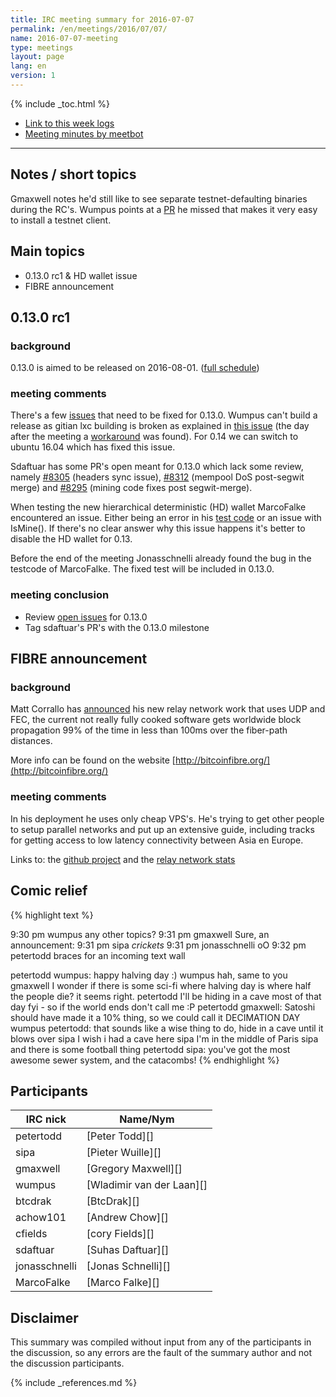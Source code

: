 ```yaml
---
title: IRC meeting summary for 2016-07-07
permalink: /en/meetings/2016/07/07/
name: 2016-07-07-meeting
type: meetings
layout: page
lang: en
version: 1
---
```

{% include _toc.html %}
 
- [Link to this week logs](https://botbot.me/freenode/bitcoin-core-dev/2016-07-07/?msg=69273712&page=2)
- [Meeting minutes by meetbot](http://www.erisian.com.au/meetbot/bitcoin-core-dev/2016/bitcoin-core-dev.2016-07-07-19.00.html)
 
---
 
## Notes / short topics

Gmaxwell notes he'd still like to see separate testnet-defaulting binaries during the RC's. Wumpus points at a [PR][#8285] he missed that makes it very easy to install a testnet client.

## Main topics
 
- 0.13.0 rc1 & HD wallet issue
- FIBRE announcement

## 0.13.0 rc1

### background
 
0.13.0 is aimed to be released on 2016-08-01. ([full schedule](https://github.com/bitcoin/bitcoin/issues/7679))

### meeting comments
 
There's a few [issues](https://github.com/bitcoin/bitcoin/milestone/20) that need to be fixed for 0.13.0. Wumpus can't build a release as gitian lxc building is broken as explained in [this issue](https://github.com/bitcoin/bitcoin/issues/8212) (the day after the meeting a [workaround][#8315] was found). For 0.14 we can switch to ubuntu 16.04 which has fixed this issue.

Sdaftuar has some PR's open meant for 0.13.0 which lack some review, namely [#8305][] (headers sync issue), [#8312][] (mempool DoS post-segwit merge) and [#8295][] (mining code fixes post segwit-merge). 

When testing the new hierarchical deterministic (HD) wallet MarcoFalke encountered an issue. Either being an error in his [test code][#8309] or an issue with IsMine(). If there's no clear answer why this issue happens it's better to disable the HD wallet for 0.13.

Before the end of the meeting Jonasschnelli already found the bug in the testcode of MarcoFalke. The fixed test will be included in 0.13.0.

### meeting conclusion

- Review [open issues](https://github.com/bitcoin/bitcoin/milestone/20) for 0.13.0 
- Tag sdaftuar's PR's with the 0.13.0 milestone

## FIBRE announcement

### background
 
Matt Corrallo has [announced](http://bluematt.bitcoin.ninja/2016/07/07/relay-networks/) his new relay network work that uses UDP and FEC, the current not really fully cooked software gets worldwide block propagation 99% of the time in less than 100ms over the fiber-path distances.

More info can be found on the website [http://bitcoinfibre.org/](http://bitcoinfibre.org/)

### meeting comments
 
In his deployment he uses only cheap VPS's. He's trying to get other people to setup parallel networks and put up an extensive guide, including tracks for getting access to low latency connectivity between Asia en Europe.

Links to: the [github project](https://github.com/bitcoinfibre) and the [relay network stats](http://bitcoinfibre.org/stats_ng.html)

## Comic relief

{% highlight text %}

9:30 pm   wumpus          any other topics?
9:31 pm   gmaxwell        Sure, an announcement:
9:31 pm   sipa            *crickets*
9:31 pm   jonasschnelli   oO
9:32 pm   petertodd braces for an incoming text wall

petertodd     wumpus: happy halving day :)
wumpus        hah, same to you
gmaxwell      I wonder if there is some sci-fi where halving day is where half the people die? it seems right.
petertodd     I'll be hiding in a cave most of that day fyi - so if the world ends don't call me :P
petertodd     gmaxwell: Satoshi should have made it a 10% thing, so we could call it DECIMATION DAY
wumpus        petertodd: that sounds like a wise thing to do, hide in a cave until it blows over
sipa          I wish i had a cave here
sipa          I'm in the middle of Paris
sipa          and there is some football thing
petertodd     sipa: you've got the most awesome sewer system, and the catacombs!
{% endhighlight %}

## Participants
 
| IRC nick      | Name/Nym                  |
|---------------|---------------------------|
| petertodd     | [Peter Todd][]            |
| sipa          | [Pieter Wuille][]         |
| gmaxwell      | [Gregory Maxwell][]       |
| wumpus        | [Wladimir van der Laan][] |
| btcdrak       | [BtcDrak][]               |
| achow101      | [Andrew Chow][]           |
| cfields       | [cory Fields][]           |
| sdaftuar      | [Suhas Daftuar][]         |
| jonasschnelli | [Jonas Schnelli][]        |
| MarcoFalke    | [Marco Falke][]           |

## Disclaimer
 
This summary was compiled without input from any of the participants in the discussion, so any errors are the fault of the summary author and not the discussion participants.
 
[#8315]: https://github.com/bitcoin/bitcoin/pull/8315
[#8305]: https://github.com/bitcoin/bitcoin/pull/8305
[#8312]: https://github.com/bitcoin/bitcoin/pull/8312
[#8295]: https://github.com/bitcoin/bitcoin/pull/8295
[#8309]: https://github.com/bitcoin/bitcoin/pull/8309
[#8285]: https://github.com/bitcoin/bitcoin/pull/8285
{% include _references.md %}
